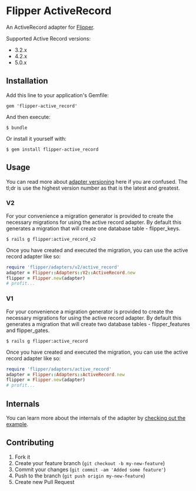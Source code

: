 # Flipper ActiveRecord

An ActiveRecord adapter for [Flipper](https://github.com/jnunemaker/flipper).

Supported Active Record versions:

* 3.2.x
* 4.2.x
* 5.0.x

## Installation

Add this line to your application's Gemfile:

    gem 'flipper-active_record'

And then execute:

    $ bundle

Or install it yourself with:

    $ gem install flipper-active_record

## Usage

You can read more about [adapter versioning](../Adapters.md#versioning) here if you are confused. The tl;dr is use the highest version number as that is the latest and greatest.

### V2

For your convenience a migration generator is provided to create the necessary migrations for using the active record adapter. By default this generates a migration that will create one database table - flipper_keys.

    $ rails g flipper:active_record_v2

Once you have created and executed the migration, you can use the active record adapter like so:

```ruby
require 'flipper/adapters/v2/active_record'
adapter = Flipper::Adapters::V2::ActiveRecord.new
flipper = Flipper.new(adapter)
# profit...
```

### V1

For your convenience a migration generator is provided to create the necessary migrations for using the active record adapter. By default this generates a migration that will create two database tables - flipper_features and flipper_gates.

    $ rails g flipper:active_record

Once you have created and executed the migration, you can use the active record adapter like so:

```ruby
require 'flipper/adapters/active_record'
adapter = Flipper::Adapters::ActiveRecord.new
flipper = Flipper.new(adapter)
# profit...
```

## Internals

You can learn more about the internals of the adapter by [checking out the example](../../examples/active_record/internals.rb).

## Contributing

1. Fork it
2. Create your feature branch (`git checkout -b my-new-feature`)
3. Commit your changes (`git commit -am 'Added some feature'`)
4. Push to the branch (`git push origin my-new-feature`)
5. Create new Pull Request
